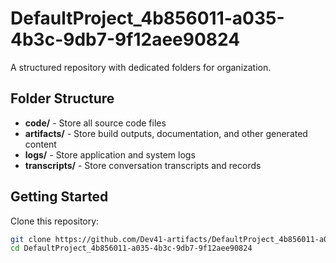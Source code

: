 # DefaultProject_4b856011-a035-4b3c-9db7-9f12aee90824
A structured repository with dedicated folders for organization.

## Folder Structure

- **code/** - Store all source code files
- **artifacts/** - Store build outputs, documentation, and other generated content
- **logs/** - Store application and system logs
- **transcripts/** - Store conversation transcripts and records

## Getting Started

Clone this repository:
```bash
git clone https://github.com/Dev41-artifacts/DefaultProject_4b856011-a035-4b3c-9db7-9f12aee90824
cd DefaultProject_4b856011-a035-4b3c-9db7-9f12aee90824
```
